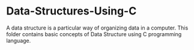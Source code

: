 # Data-Structures-Using-C
A data structure is a particular way of organizing data in a computer. This folder contains basic concepts of Data Structure using C programming language.
